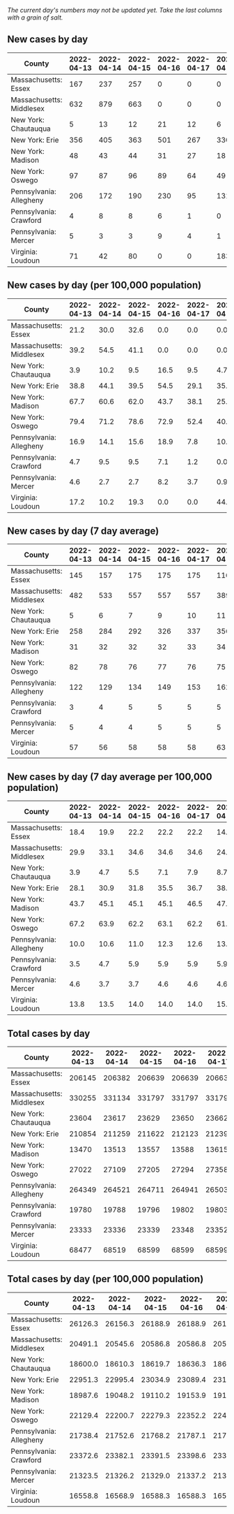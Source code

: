_The current day's numbers may not be updated yet. Take the last columns with a grain of salt._
## New cases by day

| County | 2022-04-13 | 2022-04-14 | 2022-04-15 | 2022-04-16 | 2022-04-17 | 2022-04-18 | 2022-04-19 |
| --- | --- | --- | --- | --- | --- | --- | --- |
| Massachusetts: Essex | 167 | 237 | 257 | 0 | 0 | 0 |  |
| Massachusetts: Middlesex | 632 | 879 | 663 | 0 | 0 | 0 |  |
| New York: Chautauqua | 5 | 13 | 12 | 21 | 12 | 6 |  |
| New York: Erie | 356 | 405 | 363 | 501 | 267 | 330 |  |
| New York: Madison | 48 | 43 | 44 | 31 | 27 | 18 |  |
| New York: Oswego | 97 | 87 | 96 | 89 | 64 | 49 |  |
| Pennsylvania: Allegheny | 206 | 172 | 190 | 230 | 95 | 131 | 135 |
| Pennsylvania: Crawford | 4 | 8 | 8 | 6 | 1 | 0 | 2 |
| Pennsylvania: Mercer | 5 | 3 | 3 | 9 | 4 | 1 | 8 |
| Virginia: Loudoun | 71 | 42 | 80 | 0 | 0 | 183 | 59 |

## New cases by day (per 100,000 population)

| County | 2022-04-13 | 2022-04-14 | 2022-04-15 | 2022-04-16 | 2022-04-17 | 2022-04-18 | 2022-04-19 |
| --- | --- | --- | --- | --- | --- | --- | --- |
| Massachusetts: Essex | 21.2 | 30.0 | 32.6 | 0.0 | 0.0 | 0.0 |  |
| Massachusetts: Middlesex | 39.2 | 54.5 | 41.1 | 0.0 | 0.0 | 0.0 |  |
| New York: Chautauqua | 3.9 | 10.2 | 9.5 | 16.5 | 9.5 | 4.7 |  |
| New York: Erie | 38.8 | 44.1 | 39.5 | 54.5 | 29.1 | 35.9 |  |
| New York: Madison | 67.7 | 60.6 | 62.0 | 43.7 | 38.1 | 25.4 |  |
| New York: Oswego | 79.4 | 71.2 | 78.6 | 72.9 | 52.4 | 40.1 |  |
| Pennsylvania: Allegheny | 16.9 | 14.1 | 15.6 | 18.9 | 7.8 | 10.8 | 11.1 |
| Pennsylvania: Crawford | 4.7 | 9.5 | 9.5 | 7.1 | 1.2 | 0.0 | 2.4 |
| Pennsylvania: Mercer | 4.6 | 2.7 | 2.7 | 8.2 | 3.7 | 0.9 | 7.3 |
| Virginia: Loudoun | 17.2 | 10.2 | 19.3 | 0.0 | 0.0 | 44.3 | 14.3 |

## New cases by day (7 day average)

| County | 2022-04-13 | 2022-04-14 | 2022-04-15 | 2022-04-16 | 2022-04-17 | 2022-04-18 | 2022-04-19 |
| --- | --- | --- | --- | --- | --- | --- | --- |
| Massachusetts: Essex | 145 | 157 | 175 | 175 | 175 | 116 |  |
| Massachusetts: Middlesex | 482 | 533 | 557 | 557 | 557 | 389 |  |
| New York: Chautauqua | 5 | 6 | 7 | 9 | 10 | 11 |  |
| New York: Erie | 258 | 284 | 292 | 326 | 337 | 356 |  |
| New York: Madison | 31 | 32 | 32 | 32 | 33 | 34 |  |
| New York: Oswego | 82 | 78 | 76 | 77 | 76 | 75 |  |
| Pennsylvania: Allegheny | 122 | 129 | 134 | 149 | 153 | 162 | 166 |
| Pennsylvania: Crawford | 3 | 4 | 5 | 5 | 5 | 5 | 4 |
| Pennsylvania: Mercer | 5 | 4 | 4 | 5 | 5 | 5 | 5 |
| Virginia: Loudoun | 57 | 56 | 58 | 58 | 58 | 63 | 62 |

## New cases by day (7 day average per 100,000 population)

| County | 2022-04-13 | 2022-04-14 | 2022-04-15 | 2022-04-16 | 2022-04-17 | 2022-04-18 | 2022-04-19 |
| --- | --- | --- | --- | --- | --- | --- | --- |
| Massachusetts: Essex | 18.4 | 19.9 | 22.2 | 22.2 | 22.2 | 14.7 |  |
| Massachusetts: Middlesex | 29.9 | 33.1 | 34.6 | 34.6 | 34.6 | 24.1 |  |
| New York: Chautauqua | 3.9 | 4.7 | 5.5 | 7.1 | 7.9 | 8.7 |  |
| New York: Erie | 28.1 | 30.9 | 31.8 | 35.5 | 36.7 | 38.8 |  |
| New York: Madison | 43.7 | 45.1 | 45.1 | 45.1 | 46.5 | 47.9 |  |
| New York: Oswego | 67.2 | 63.9 | 62.2 | 63.1 | 62.2 | 61.4 |  |
| Pennsylvania: Allegheny | 10.0 | 10.6 | 11.0 | 12.3 | 12.6 | 13.3 | 13.7 |
| Pennsylvania: Crawford | 3.5 | 4.7 | 5.9 | 5.9 | 5.9 | 5.9 | 4.7 |
| Pennsylvania: Mercer | 4.6 | 3.7 | 3.7 | 4.6 | 4.6 | 4.6 | 4.6 |
| Virginia: Loudoun | 13.8 | 13.5 | 14.0 | 14.0 | 14.0 | 15.2 | 15.0 |

## Total cases by day

| County | 2022-04-13 | 2022-04-14 | 2022-04-15 | 2022-04-16 | 2022-04-17 | 2022-04-18 | 2022-04-19 |
| --- | --- | --- | --- | --- | --- | --- | --- |
| Massachusetts: Essex | 206145 | 206382 | 206639 | 206639 | 206639 | 206639 |  |
| Massachusetts: Middlesex | 330255 | 331134 | 331797 | 331797 | 331797 | 331797 |  |
| New York: Chautauqua | 23604 | 23617 | 23629 | 23650 | 23662 | 23668 |  |
| New York: Erie | 210854 | 211259 | 211622 | 212123 | 212390 | 212720 |  |
| New York: Madison | 13470 | 13513 | 13557 | 13588 | 13615 | 13633 |  |
| New York: Oswego | 27022 | 27109 | 27205 | 27294 | 27358 | 27407 |  |
| Pennsylvania: Allegheny | 264349 | 264521 | 264711 | 264941 | 265036 | 265167 | 265302 |
| Pennsylvania: Crawford | 19780 | 19788 | 19796 | 19802 | 19803 | 19803 | 19805 |
| Pennsylvania: Mercer | 23333 | 23336 | 23339 | 23348 | 23352 | 23353 | 23361 |
| Virginia: Loudoun | 68477 | 68519 | 68599 | 68599 | 68599 | 68782 | 68841 |

## Total cases by day (per 100,000 population)

| County | 2022-04-13 | 2022-04-14 | 2022-04-15 | 2022-04-16 | 2022-04-17 | 2022-04-18 | 2022-04-19 |
| --- | --- | --- | --- | --- | --- | --- | --- |
| Massachusetts: Essex | 26126.3 | 26156.3 | 26188.9 | 26188.9 | 26188.9 | 26188.9 |  |
| Massachusetts: Middlesex | 20491.1 | 20545.6 | 20586.8 | 20586.8 | 20586.8 | 20586.8 |  |
| New York: Chautauqua | 18600.0 | 18610.3 | 18619.7 | 18636.3 | 18645.7 | 18650.5 |  |
| New York: Erie | 22951.3 | 22995.4 | 23034.9 | 23089.4 | 23118.5 | 23154.4 |  |
| New York: Madison | 18987.6 | 19048.2 | 19110.2 | 19153.9 | 19192.0 | 19217.4 |  |
| New York: Oswego | 22129.4 | 22200.7 | 22279.3 | 22352.2 | 22404.6 | 22444.7 |  |
| Pennsylvania: Allegheny | 21738.4 | 21752.6 | 21768.2 | 21787.1 | 21794.9 | 21805.7 | 21816.8 |
| Pennsylvania: Crawford | 23372.6 | 23382.1 | 23391.5 | 23398.6 | 23399.8 | 23399.8 | 23402.1 |
| Pennsylvania: Mercer | 21323.5 | 21326.2 | 21329.0 | 21337.2 | 21340.8 | 21341.8 | 21349.1 |
| Virginia: Loudoun | 16558.8 | 16568.9 | 16588.3 | 16588.3 | 16588.3 | 16632.5 | 16646.8 |

